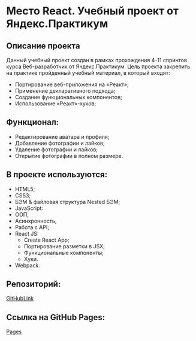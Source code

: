 # Место React. Учебный проект от Яндекс.Практикум
## Описание проекта
Данный учебный проект создан в рамках прохождения 4-11 спринтов курса Веб-разработчик от Яндекс.Практикум. Цель проекта закрепить на практике пройденный учебный материал, в который входят:

- Портирование веб-приложения на «Реакт»;
- Применение декларативного подхода;
- Создание функциональных компонентов;
- Использование «Реакт»-хуков;

## Функционал:
- Редактирование аватара и профиля;
- Добавление фотографии и лайков;
- Удаление фотографии и лайков;
- Открытие фотографии в полном размере.

## В проекте используются:
- HTML5;
- CSS3;
- БЭМ & файловая структура Nested БЭМ;
- JavaScript:
 - ООП, 
 - Асинхронность, 
 - Работа с API;
- React JS:
  - Create React App;
  - Портирование разметки в JSX;
  - Функциональные компоненты;
  - Хуки.
- Webpack.

## Репозиторий:
[GitHubLink](https://github.com/Dimitry364/mesto-react)

## Ссылка на GitHub Pages:
[Pages](https://dimitry364.github.io/mesto-react/)